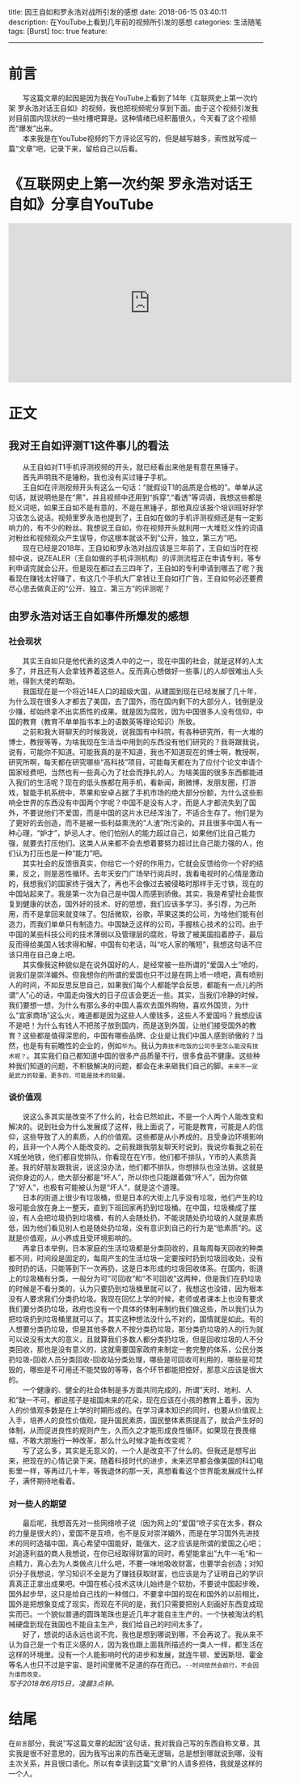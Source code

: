 title: 因王自如和罗永浩对战所引发的感想
date: 2018-06-15 03:40:11
description: 在YouTube上看到几年前的视频所引发的感想
categories: 生活随笔
tags: [Burst]
toc: true
feature:

---
# 前言 #
&ensp;&ensp;&ensp;&ensp;写这篇文章的起因是因为我在YouTube上看到了14年《互联网史上第一次约架 罗永浩对话王自如》的视频，我也把视频呢分享到下面。由于这个视频引发我对目前国内现状的一些吐槽吧算是。这种情绪已经积蓄很久，今天看了这个视频而“爆发”出来。  
&ensp;&ensp;&ensp;&ensp;本来我是在YouTube视频的下方评论区写的，但是越写越多，索性就写成一篇“文章”吧，记录下来，留给自己以后看。
<!--more-->
# 《互联网史上第一次约架 罗永浩对话王自如》分享自YouTube #
<iframe width="560" height="315" src="https://www.youtube.com/embed/NHthqBWfBwI" frameborder="0" allow="autoplay; encrypted-media" allowfullscreen></iframe>

# 正文 #
## 我对王自如评测T1这件事儿的看法 ##
&ensp;&ensp;&ensp;&ensp;从王自如对T1手机评测视频的开头，就已经看出来他是有意在黑锤子。  
&ensp;&ensp;&ensp;&ensp;首先声明我不是锤粉，我也没有买过锤子手机。  
&ensp;&ensp;&ensp;&ensp;王自如在评测视频开头有这么一句话：“就假设T1的品质是合格的”。单单从这句话，就说明他是在“黑”，并且视频中还用到“拆穿”,“看透”等词语，我想这些都是贬义词吧，如果王自如不是有意的，不是在黑锤子，那他真应该报个培训班好好学习该怎么说话。视频里罗永浩也提到了，王自如在做的手机评测视频还是有一定影响力的，有不少的粉丝。我想说王自如，你在视频开头就利用一大堆贬义性的词语对粉丝和视频观众产生误导，你这根本就谈不到“公开，独立，第三方”吧。  
&ensp;&ensp;&ensp;&ensp;现在已经是2018年，王自如和罗永浩对战应该是三年前了，王自如当时在视频中说，说ZEALER（王自如做的手机评测机构）的评测流程正在申请专利，等专利申请完就会公开。但是现在都过去三四年了，王自如的专利申请到哪去了呢？我看现在赚钱太好赚了，有这几个手机大厂拿钱让王自如打广告，王自如何必还要费尽心思去做真正的“公开、独立、第三方”的评测呢？

## 由罗永浩对话王自如事件所爆发的感想 ##
### 社会现状 ###
&ensp;&ensp;&ensp;&ensp;其实王自如只是他代表的这类人中的之一，现在中国的社会，就是这样的人太多了，并且还有人会拿钱养着这些人。反而真心想做好一些事儿的人却很难出人头地，得到大佬的帮助。  
&ensp;&ensp;&ensp;&ensp;我国现在是一个将近14E人口的超级大国，从建国到现在已经发展了几十年，为什么现在很多人才都去了美国，去了国外，而在国内剩下的大部分人，钱倒是没少赚，却始终拿不出实质性的成果。就是因为腐败，因为中国很多人没有信仰，中国的教育（教育不单单指书本上的语数英等理论知识）所致。  
&ensp;&ensp;&ensp;&ensp;之前和我大哥聊天的时候我说，说我国有中科院，有各种研究所，有一大堆的博士，教授等等，为啥我现在生活当中用到的东西没有他们研究的？我哥跟我说，说有，可能你不知道。可能我真的是不知道，我也不知道现在的博士啊，教授啊，研究所啊，每天都在研究哪些“高科技”项目，可能每天都在为了应付个论文申请个国家经费吧，当然也有一些真心为了社会而挣扎的人。为啥美国的很多东西都能进入我们的生活呢？现在的低头族都在用手机，看新闻，刷微博，发朋友圈，打游戏，智能手机系统中，苹果和安卓占据了手机市场的绝大部分份额，为什么这些影响全世界的东西没有中国两个字呢？中国不是没有人才，而是人才都流失到了国外，不要说他们不爱国，而是中国的这片水已经浑浊了，不适合生存了。他们是为了更好的去创造，而不是被一些利益熏洗的“人渣”所污染的。并且很多中国人有一种心理，“妒才”，妒忌人才。他们怕别人的能力超过自己，如果他们比自己能力强，就要去打压他们。这类人从来都不会去想着要努力超过比自己能力强的人，他们认为打压也是一种“能力”吧。  
&ensp;&ensp;&ensp;&ensp;其实社会的反馈很真实，你给它一个好的作用力，它就会反馈给你一个好的结果，反之，则是恶性循环。去年天安门广场举行阅兵时，我看电视时的心情是激动的，我想我们的国家终于强大了，再也不会像过去被侵略时那样手无寸铁，现在的中国站起来了。我是第一次为自己是中国人而感到骄傲。其实，我是希望社会能恢复到健康的状态，国外好的技术、好的思想，我们应该多学习，多引荐，为己所用，而不是拿回来就变味了。包括微软，谷歌，苹果这类的公司，为啥他们能有创造力，而我们单单只有制造力。中国缺乏这样的公司，手握核心技术的公司。由于中国的某些科技公司的技术薄弱以及管理层的腐败，导致了被美国掐着脖子，最后反而得给美国人钱求得和解，中国有句老话，叫“吃人家的嘴短”，我想这句话不应该只用在自己身上吧。  
&ensp;&ensp;&ensp;&ensp;其实像我这种貌似是在说外国好的人，是经常被一些所谓的“爱国人士”喷的，说我们是崇洋媚外。但我想你的所谓的爱国也只不过是在网上喷一喷吧，真有喷别人的时间，不如反思反思自己，如果我们每个人都能学会反思，都能有一点儿的所谓“人”心的话，中国走向强大的日子应该会更近一些。其实，当我们冷静的时候，我们要想一想，为什么有那么多的中国人喜欢去国外购物，喜欢外国货，为什么“宜家商场”这么火，难道都是因为这些人人傻钱多，这些人不爱国吗？我想应该不是吧！为什么有钱人不把孩子放到国内，而是送到外国，让他们接受国外的教育？这些都是值得深思的，中国有哪些品牌、企业是让我们中国人感到骄傲的？当然，也是有有前瞻性的企业的，例如`华为`。我认为`靠技术吃饭的公司手里怎么能没有技术呢？`。其实我们自己都知道中国的很多产品质量不行，很多食品不健康。这些种种我们知道的问题，不积极解决的问题，都会在未来砸我们自己的脚。`未来不一定是武力的较量，更多的，可能是技术的较量。`  

### 谈价值观 ###
&ensp;&ensp;&ensp;&ensp;说这么多其实是改变不了什么的，社会已然如此，不是一个人两个人能改变和解决的。说到社会为什么发展成了这样，我上面说了，可能是教育，可能是人的信仰，这些导致了人的素质，人的价值观。这些都是从小养成的，且受身边环境影响的，且非一个人两个人能改变的。之前我跟我朋友聊天时说到，我说你看我之前在X城坐地铁，他们都自觉排队，你看现在在Y市，他们都不排队，Y市的人素质真差。我的好朋友跟我说，说这没办法，他们都不排队，你想排队也没法排。这就是说你身边的人，绝大部分都是“坏人”，所以你也只能跟着做“坏人”，因为你做了“好人”，也极有可能被认为是“坏人”，就是这个道理。  
&ensp;&ensp;&ensp;&ensp;日本的街道上很少有垃圾桶，但是日本的大街上几乎没有垃圾，他们产生的垃圾可能会放在身上一整天，直到下班回家再扔到垃圾桶。在中国，垃圾桶成了摆设，有人会把垃圾扔到垃圾桶，有的人会随处扔，不能说随处扔垃圾的人就是素质低，因为他们看见别人也是随处扔垃圾，没有意识到自己的行为是“低素质”的。这就是价值观，从小养成且受环境影响的。  
&ensp;&ensp;&ensp;&ensp;再拿日本举例，日本家庭的生活垃圾都是分类回收的，且每周每天回收的种类都不同，时间段是固定的，每周产生的生活垃圾一定要按时扔到垃圾回收处，没有按时扔的话，只能等到下一次再扔，这是日本形成的垃圾回收体系。在国内，街道上的垃圾桶有分类，一般分为可“可回收”和“不可回收”这两种，但是我们在扔垃圾的时候是不看分类的，认为只要扔到垃圾桶里就可以了，我想这也没错，因为根本没有人要求我们分类扔垃圾。我现在回忆上学的时候，老师或者课本上也没有要求我们要分类扔垃圾，政府也没有一个具体的体制来制约我们做这些，所以我们认为把垃圾扔到垃圾桶里就可以了。其实这种想法没什么不对的，国情就是如此。有的人想要分类扔垃圾，但是其他多数人不按分类扔垃圾，那分类扔垃圾的人的行为就可以说没有太大的意义，且就算我们多数人都分类扔垃圾，但是回收垃圾的人不分类回收，那也是没有意义的，这就需要国家政府来制定一套完整的体系，公民分类扔垃圾-回收人员分类回收-回收站分类处理，哪些是可回收可利用的，哪些是可焚毁的，哪些是不可用还不能焚毁的等等，各个环节都能把控好，那意义应该是很大的。  
&ensp;&ensp;&ensp;&ensp;一个健康的、健全的社会体制是多方面共同完成的，所谓”天时、地利、人和”缺一不可。都说孩子是祖国未来的花朵，现在应该在小孩的教育上着手，因为人的价值观多数是在上学的时期形成的。在学习课本知识的同时，也要从价值观上入手，培养人的良性价值观，提升国民素质，国民整体素质提高了，就会产生好的体制，从而促进良性的规则产生，久而久之才能形成良性循环。如果现在畏畏缩缩，不敢大胆施行一种改革，那么什么时候才能有改变呢？  
&ensp;&ensp;&ensp;&ensp;写了这么多，其实是无意义的，一个人是改变不了什么的。但我还是想写出来，把现在的心情记录下来。随着科技时代的进步，未来迟早都会像美国的科幻电影里一样，等再过几十年，等我退休的那一天，真想看看这个世界能发展成什么样子，满怀期待地看着。

### 对一些人的期望 ###
&ensp;&ensp;&ensp;&ensp;最后呢，我想首先对一些网络喷子说（因为网上的”爱国“喷子实在太多，群众的力量是很大的），爱国不是互喷，也不是反对崇洋媚外，而是在学习国外先进技术的同时造福中国，真心希望中国能好，能强大，这才应该是所谓的爱国之心吧；对追逐利益的商人我想说，在你已经取得财富的同时，希望能拿出”九牛一毛“和一点精力，真心去为人类做点儿什么吧，不要一味地吸收财富，也要学会创造；对知识分子我想说，学习知识不全是为了赚钱获取财富，也应该是为了证明自己的学识真真正正拿出成果吧。中国在核心技术这块儿始终是个软肋，不要说中国起步晚，国外起步早，这只是给自己找的一种借口，不要拿中国的现在和国外的以前相比，国外是把想象变成了现实，而现在不同的是，我们只需要把别人刻画好东西变成现实而已。一个貌似普通的圆珠笔珠也是近几年才能自主生产的，一个快被淘汰的机械硬盘到现在我国也不能自主生产，我们给自己的时间太多了。  
&ensp;&ensp;&ensp;&ensp;好了，想说的话永远也说不完，我也是想到哪说到哪，不会再说了。我从来不认为自己是一个有正义感的人，因为我也跟上面我所描述的一类人一样，都生活在这样的环境里。没有一个人能影响时代的进步和发展，就连牛顿、爱因斯坦、霍金等名人也只不过是宇宙、是时间里微不足道的存在而已。`--时间依然会前行，不会因为谁而改变。`  
*写于2018年6月15日，凌晨3点钟。*

# 结尾 #
在`前言`部分，我说”写这篇文章的起因“这句话，我对我自己写的东西自称文章，其实我是很不好意思的，因为我写出来的东西毫无逻辑，总是想到哪就说到哪，没有主次关系，并且很口语化。所以有幸读到这篇“文章”的人请多担待，我就是这样的一个人。
